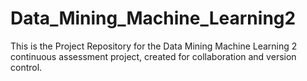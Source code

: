 # Data_Mining_Machine_Learning2
This is the Project Repository for the Data Mining Machine Learning 2 continuous assessment project, created for collaboration and version control.
